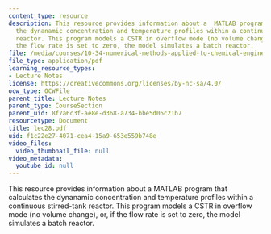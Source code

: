 ```yaml
---
content_type: resource
description: This resource provides information about a  MATLAB program that calculates
  the dynanamic concentration and temperature profiles within a continuous stirred-tank
  reactor. This program models a CSTR in overflow mode (no volume change), or, if
  the flow rate is set to zero, the model simulates a batch reactor.
file: /media/courses/10-34-numerical-methods-applied-to-chemical-engineering-fall-2005/f1c22e274071cea415a9653e559b748e_lec28.pdf
file_type: application/pdf
learning_resource_types:
- Lecture Notes
license: https://creativecommons.org/licenses/by-nc-sa/4.0/
ocw_type: OCWFile
parent_title: Lecture Notes
parent_type: CourseSection
parent_uid: 8f7a6c3f-ae8e-d368-a734-bbe5d06c21b7
resourcetype: Document
title: lec28.pdf
uid: f1c22e27-4071-cea4-15a9-653e559b748e
video_files:
  video_thumbnail_file: null
video_metadata:
  youtube_id: null
---
```

This resource provides information about a  MATLAB program that calculates the dynanamic concentration and temperature profiles within a continuous stirred-tank reactor. This program models a CSTR in overflow mode (no volume change), or, if the flow rate is set to zero, the model simulates a batch reactor.